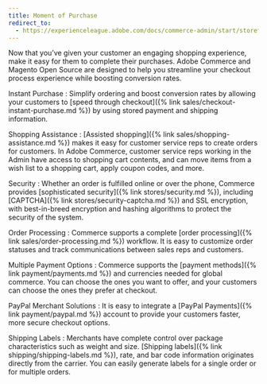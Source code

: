 ```yaml
---
title: Moment of Purchase
redirect_to:
  - https://experienceleague.adobe.com/docs/commerce-admin/start/storefront/enhanced-experiences.html
---
```


Now that you’ve given your customer an engaging shopping experience, make it easy for them to complete their purchases. Adobe Commerce and Magento Open Source are designed to help you streamline your checkout process experience while boosting conversion rates.

Instant Purchase
:  Simplify ordering and boost conversion rates by allowing your customers to [speed through checkout]({% link sales/checkout-instant-purchase.md %}) by using stored payment and shipping information.

Shopping Assistance
:  [Assisted shopping]({% link sales/shopping-assistance.md %}) makes it easy for customer service reps to create orders for customers. In Adobe Commerce, customer service reps working in the Admin have access to shopping cart contents, and can move items from a wish list to a shopping cart, apply coupon codes, and more.

Security
:  Whether an order is fulfilled online or over the phone, Commerce provides [sophisticated security]({% link stores/security.md %}), including [CAPTCHA]({% link stores/security-captcha.md %}) and SSL encryption, with best-in-breed encryption and hashing algorithms to protect the security of the system.

Order Processing
:  Commerce supports a complete [order processing]({% link sales/order-processing.md %}) workflow. It is easy to customize order statuses and track communications between sales reps and customers.

Multiple Payment Options
:  Commerce supports the [payment methods]({% link payment/payments.md %}) and currencies needed for global commerce. You can choose the ones you want to offer, and your customers can choose the ones they prefer at checkout.

PayPal Merchant Solutions
:  It is easy to integrate a [PayPal Payments]({% link payment/paypal.md %}) account to provide your customers faster, more secure checkout options.

Shipping Labels
:  Merchants have complete control over package characteristics such as weight and size. [Shipping labels]({% link shipping/shipping-labels.md %}), rate, and bar code information originates directly from the carrier. You can easily generate labels for a single order or for multiple orders.
